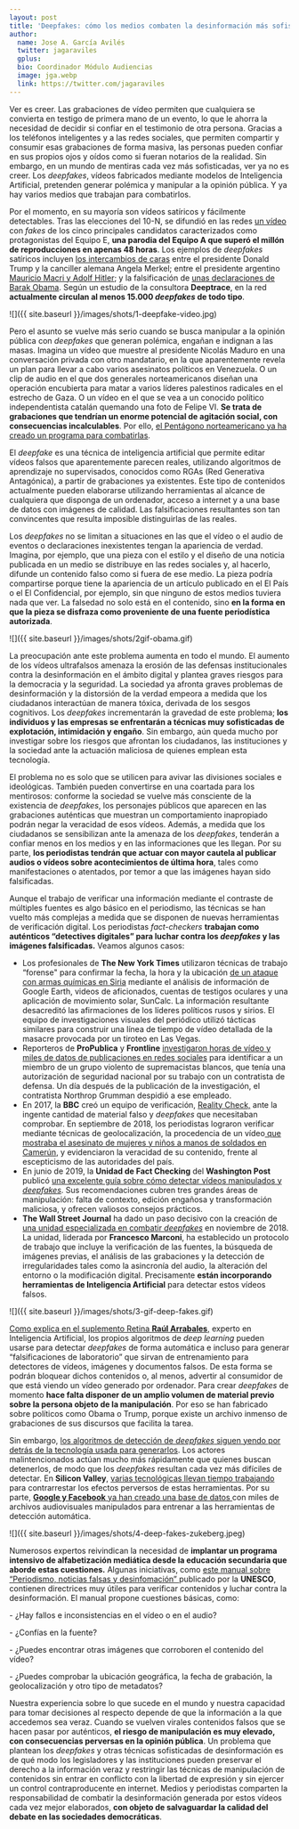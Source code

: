 ```yaml
---
layout: post
title: 'Deepfakes: cómo los medios combaten la desinformación más sofisticada'
author:
  name: Jose A. García Avilés
  twitter: jagaraviles
  gplus:  
  bio: Coordinador Módulo Audiencias
  image: jga.webp
  link: https://twitter.com/jagaraviles
---
```

Ver es creer. Las grabaciones de vídeo permiten que cualquiera se convierta en testigo de primera mano de un evento, lo que le ahorra la necesidad de decidir si confiar en el testimonio de otra persona. Gracias a los teléfonos inteligentes y a las redes sociales, que permiten compartir y consumir esas grabaciones de forma masiva, las personas pueden confiar en sus propios ojos y oídos como si fueran notarios de la realidad. Sin embargo, en un mundo de mentiras cada vez más sofisticadas, ver ya no es creer. Los _deepfakes_, vídeos fabricados mediante modelos de Inteligencia Artificial, pretenden generar polémica y manipular a la opinión pública. Y ya hay varios medios que trabajan para combatirlos.

Por el momento, en su mayoría son vídeos satíricos y fácilmente detectables. Tras las elecciones del 10-N, se difundió en las redes [un vídeo](https://www.youtube.com/watch?v=dj5M4s-cdAw) con _fakes_ de los cinco principales candidatos caracterizados como protagonistas del Equipo E, **una parodia del Equipo A que superó el millón de reproducciones en apenas 48 horas**. Los ejemplos de _deepfakes_ satíricos incluyen [los intercambios de caras](https://www.youtube.com/watch?v=5hZOcmqWKzY) entre el presidente Donald Trump y la canciller alemana Angela Merkel; entre el presidente argentino [Mauricio Macri y Adolf Hitler](https://www.youtube.com/watch?v=M8t6hGRtDac); y la falsificación de [unas declaraciones de Barak Obama](https://www.youtube.com/watch?v=gLoI9hAX9dw). Según un estudio de la consultora **Deeptrace**, en la red **actualmente circulan al menos 15.000 _deepfakes_ de todo tipo**.

![]({{ site.baseurl }}/images/shots/1-deepfake-video.jpg)

Pero el asunto se vuelve más serio cuando se busca manipular a la opinión pública con _deepfakes_ que generan polémica, engañan e indignan a las masas. Imagina un vídeo que muestre al presidente Nicolás Maduro en una conversación privada con otro mandatario, en la que aparentemente revela un plan para llevar a cabo varios asesinatos políticos en Venezuela. O un clip de audio en el que dos generales norteamericanos diseñan una operación encubierta para matar a varios líderes palestinos radicales en el estrecho de Gaza. O un vídeo en el que se vea a un conocido político independentista catalán quemando una foto de Felipe VI. **Se trata de grabaciones que tendrían un enorme potencial de agitación social, con consecuencias incalculables**. Por ello, [el Pentágono norteamericano ya ha creado un programa para combatirlas](https://edition.cnn.com/interactive/2019/01/business/pentagons-race-against-deepfakes/). 

El _deepfake_ es una técnica de inteligencia artificial que permite editar vídeos falsos que aparentemente parecen reales, utilizando algoritmos de aprendizaje no supervisados, conocidos como RGAs (Red Generativa Antagónica), a partir de grabaciones ya existentes. Este tipo de contenidos actualmente pueden elaborarse utilizando herramientas al alcance de cualquiera que disponga de un ordenador, acceso a internet y a una base de datos con imágenes de calidad. Las falsificaciones resultantes son tan convincentes que resulta imposible distinguirlas de las reales.

Los _deepfakes_ no se limitan a situaciones en las que el vídeo o el audio de eventos o declaraciones inexistentes tengan la apariencia de verdad. Imagina, por ejemplo, que una pieza con el estilo y el diseño de una noticia publicada en un medio se distribuye en las redes sociales y, al hacerlo, difunde un contenido falso como si fuera de ese medio. La pieza podría compartirse porque tiene la apariencia de un artículo publicado en el El País o el El Confidencial, por ejemplo, sin que ninguno de estos medios tuviera nada que ver. La falsedad no solo está en el contenido, sino **en la forma en que la pieza se disfraza como proveniente de una fuente periodística autorizada**.

![]({{ site.baseurl }}/images/shots/2gif-obama.gif)

La preocupación ante este problema aumenta en todo el mundo. El aumento de los vídeos ultrafalsos amenaza la erosión de las defensas institucionales contra la desinformación en el ámbito digital y plantea graves riesgos para la democracia y la seguridad. La sociedad ya afronta graves problemas de desinformación y la distorsión de la verdad empeora a medida que los ciudadanos interactúan de manera tóxica, derivada de los sesgos cognitivos. Los  _deepfakes_ incrementarán la gravedad de este problema; **los individuos y las empresas se enfrentarán a técnicas muy sofisticadas de explotación, intimidación y engaño**. Sin embargo, aún queda mucho por investigar sobre los riesgos que afrontan los ciudadanos, las instituciones y la sociedad ante la actuación maliciosa de quienes emplean esta tecnología. 

El problema no es solo que se utilicen para avivar las divisiones sociales e ideológicas. También pueden convertirse en una coartada para los mentirosos: conforme la sociedad se vuelve más consciente de la existencia de _deepfakes_, los personajes públicos que aparecen en las grabaciones auténticas que muestran un comportamiento inapropiado podrán negar la veracidad de esos vídeos. Además, a medida que los ciudadanos se sensibilizan ante la amenaza de los  _deepfakes_, tenderán a confiar menos en los medios y en las informaciones que les llegan. Por su parte, **los periodistas tendrán que actuar con mayor cautela al publicar audios o vídeos sobre acontecimientos de última hora**, tales como manifestaciones o atentados, por temor a que las imágenes hayan sido falsificadas.

Aunque el trabajo de verificar una información mediante el contraste de múltiples fuentes es algo básico en el periodismo, las técnicas se han vuelto más complejas a medida que se disponen de nuevas herramientas de verificación digital. Los periodistas _fact-checkers_ **trabajan como auténticos “detectives digitales” para luchar contra los _deepfakes_ y las imágenes falsificadas.** Veamos algunos casos:

* Los profesionales de **The New York Times** utilizaron técnicas de trabajo “forense" para confirmar la fecha, la hora y la ubicación [de un ataque con armas químicas en Siria](https://www.nytimes.com/2017/05/01/insider/the-times-uses-forensic-mapping-to-verify-a-syrian-chemical-attack.html?_r=0) mediante el análisis de información de Google Earth, videos de aficionados, cuentas de testigos oculares y una aplicación de movimiento solar, SunCalc. La información resultante desacreditó las afirmaciones de los líderes políticos rusos y sirios. El equipo de investigaciones visuales del periódico utilizó tácticas similares para construir una línea de tiempo de vídeo detallada de la masacre provocada por un tiroteo en Las Vegas. 
* Reporteros de **ProPublica** y **Frontline** [investigaron horas de vídeo y miles de datos de publicaciones en redes sociales](https://www.propublica.org/article/michael-miselis-rise-above-movement-white-supremacist-group-northrop-grumman) para identificar a un miembro de un grupo violento de supremacistas blancos, que tenía una autorización de seguridad nacional por su trabajo con un contratista de defensa. Un día después de la publicación de la investigación, el contratista Northrop Grumman despidió a ese empleado. 
* En 2017, la **BBC** creó un equipo de verificación, [Reality Check,](https://www.bbc.com/news/reality_check) ante la ingente cantidad de material falso y  _deepfakes_ que necesitaban comprobar. En septiembre de 2018, los periodistas lograron verificar mediante técnicas de geolocalización, la procedencia de un vídeo[ que mostraba el asesinato de mujeres y niños a manos de soldados en Camerún](https://www.poynter.org/fact-checking/2018/how-the-bbc-verified-that-video-of-a-grisly-murder-in-cameroon-step-by-step/), y evidenciaron la veracidad de su contenido, frente al escepticismo de las autoridades del país.
* En junio de 2019, la **Unidad de Fact Checking** del **Washington Post** publicó [una excelente guía sobre cómo detectar vídeos manipulados y _deepfakes_](https://www.washingtonpost.com/graphics/2019/politics/fact-checker/manipulated-video-guide/). Sus recomendaciones cubren tres grandes áreas de manipulación: falta de contexto, edición engañosa y transformación maliciosa, y ofrecen valiosos consejos prácticos.
* **The Wall Street Journal** ha dado un paso decisivo con la creación de [una unidad especializada en combatir _deepfakes_](https://www.niemanlab.org/2018/11/how-the-wall-street-journal-is-preparing-its-journalists-to-detect-deepfakes/) en noviembre de 2018. La unidad, liderada por **Francesco Marconi**, ha establecido un protocolo de trabajo que incluye la verificación de las fuentes, la búsqueda de imágenes previas, el análisis de las grabaciones y la detección de irregularidades tales como la asincronía del audio, la alteración del entorno o la modificación digital. Precisamente **están incorporando herramientas de Inteligencia Artificial** para detectar estos vídeos falsos.

![]({{ site.baseurl }}/images/shots/3-gif-deep-fakes.gif)

[Como explica en el suplemento Retina **Raúl Arrabales**,](https://retina.elpais.com/retina/2018/09/17/innovacion/1537177382_367863.html) experto en Inteligencia Artificial, los propios algoritmos de _deep learning_ pueden usarse para detectar  _deepfakes_ de forma automática e incluso para generar “falsificaciones de laboratorio” que sirvan de entrenamiento para detectores de vídeos, imágenes y documentos falsos. De esta forma se podrán bloquear dichos contenidos o, al menos, advertir al consumidor de que está viendo un vídeo generado por ordenador. Para crear _deepfakes_ de momento **hace falta disponer de un amplio volumen de material previo sobre la persona objeto de la manipulación**. Por eso se han fabricado sobre políticos como Obama o Trump, porque existe un archivo inmenso de grabaciones de sus discursos que facilita la tarea. 

Sin embargo, [los algoritmos de detección de  _deepfakes_ siguen yendo por detrás de la tecnología usada para generarlos](https://www.xataka.com/inteligencia-artificial/ha-comenzado-carrera-para-crear-tecnologia-capaz-detectar-deepfakes-falsificadores-llevan-ventaja). Los actores malintencionados actúan mucho más rápidamente que quienes buscan detenerlos, de modo que los  _deepfakes_ resultan cada vez más difíciles de detectar. En **Silicon Valley**, [varias tecnológicas llevan tiempo trabajando](https://www.latimes.com/politics/story/2019-11-05/deep-fakes-2020-election-silicon-valley-cure) para contrarrestar los efectos perversos de estas herramientas. Por su parte, [**Google y Facebook** ya han creado una base de datos ](https://elpais.com/tecnologia/2019/10/29/actualidad/1572343240_676009.html)con miles de archivos audiovisuales manipulados para entrenar a las herramientas de detección automática.

![]({{ site.baseurl }}/images/shots/4-deep-fakes-zukeberg.jpeg)

Numerosos expertos reivindican la necesidad de **implantar un programa intensivo de alfabetización mediática desde la educación secundaria que aborde estas cuestiones.** Algunas iniciativas, como [este manual sobre “Periodismo, noticias falsas y desinfomación” ](https://es.unesco.org/sites/default/files/journalism_fake_news_disinformation_print_friendly_0.pdf)publicado por la **UNESCO**, contienen directrices muy útiles para verificar contenidos y luchar contra la desinformación. El manual propone cuestiones básicas, como: 

\- ¿Hay fallos e inconsistencias en el vídeo o en el audio?

\- ¿Confías en la fuente?

\- ¿Puedes encontrar otras imágenes que corroboren el contenido del vídeo?

\- ¿Puedes comprobar la ubicación geográfica, la fecha de grabación, la geolocalización y otro tipo de metadatos?

Nuestra experiencia sobre lo que sucede en el mundo y nuestra capacidad para tomar decisiones al respecto depende de que la información a la que accedemos sea veraz. Cuando se vuelven virales contenidos falsos que se hacen pasar por auténticos, **el riesgo de manipulación es muy elevado, con consecuencias perversas en la opinión pública**. Un problema que plantean los  _deepfakes_ y otras técnicas sofisticadas de desinformación es de qué modo los legisladores y las instituciones pueden preservar el derecho a la información veraz y restringir las técnicas de manipulación de contenidos sin entrar en conflicto con la libertad de expresión y sin ejercer un control contraproducente en internet. Medios y periodistas comparten la responsabilidad de combatir la desinformación generada por estos vídeos cada vez mejor elaborados, **con objeto de salvaguardar la calidad del debate en las sociedades democráticas**.
